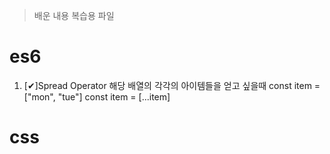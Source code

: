 > 배운 내용 복습용 파일 

# es6

1. [✔]Spread Operator
해당 배열의 각각의 아이템들을 얻고 싶을때 
const item = ["mon", "tue"]
const item = [...item]

# css

